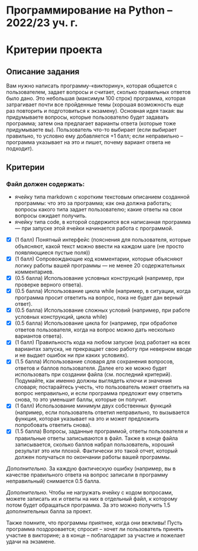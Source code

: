 # Программирование на Python – 2022/23 уч. г.
# Критерии проекта

## Описание задания
Вам нужно написать программу-«викторину», которая общается с пользователем, задает вопросы и считает, сколько правильных ответов было дано. Это небольшая (максимум 100 строк) программа, которая затрагивает почти все пройденные темы (хорошая возможность еще раз повторить и подготовиться к экзамену).
Основная идея такая: вы придумываете вопросы, которые пользователю будет задавать программа; затем она предлагает варианты ответа (которые тоже придумываете вы).
Пользователь что-то выбирает (если выбирает правильно, то условно ему добавляется +1
балл; если неправильно – программа указывает на это и пишет, почему вариант ответа не
подходит).
## Критерии
### Файл должен содержать:
- ячейку типа markdown с коротким текстовым описанием созданной программы:
что это за программа; как она должна работать; вопросы какого типа задает
пользователю; какие ответы на свои вопросы ожидает получить.
- ячейку типа code, в которой содержится вся написанная программа — при запуске этой ячейки начинается работа с программой.
- [x] (1 балл) Понятный интерфейс (пояснения для пользователя, которые объясняют,
какой текст можно ввести на каждом шаге (не просто появляющиеся пустые поля))
- [x] (1 балл) Сопровождающие код комментарии, которые объясняют логику работы вашей программы — не менее 20 содержательных комментариев.
- [x] (0.5 балла) Использование условных конструкций (например, при проверке верного
ответа).
- [x] (0.5 балла) Использование цикла while (например, в ситуации, когда программа просит ответить на вопрос, пока не будет дан верный ответ).
- [x] (0.5 балла) Использование сложных условий (например, при работе условных конструкций, цикла while)
- [x] (0.5 балла) Использование цикла for (например, при обработке ответов пользователя,
когда на вопрос можно дать несколько вариантов ответа).
- [x] (1 балл) Правильность кода на любом запуске (код работает на всех вариантах запуска, не прекращает свою работу при неверном вводе и не выдает ошибок ни при каких
условиях).
- [x] (1.5 балла) Использование словаря для сохранения вопросов, ответов и баллов пользователя. Далее его же можно будет использовать при создании файла (см. последний
критерий). Подумайте, как именно должны выглядеть ключи и значения словаря; постарайтесь учесть, что пользователь может ответить на вопрос неправильно, и если программа предложит ему ответить снова, то это уменьшит баллы, которые он получит.
- [x] (1 балл) Использование минимум двух собственных функций (например, если пользователь ответил неправильно, то вызывается функция, которая указывает на это и может
предложить попробовать ответить снова).
- [x] (1.5 балла) Вопросы, заданные программой, ответы пользователя и правильные ответы записываются в файл. Также в конце файла записывается, сколько баллов набрал
пользователь, хороший результат это или плохой. Фактически это такой отчет, который
должен получаться по окончании работы вашей программы.

*Дополнительно.* За каждую фактическую ошибку (например, вы в качестве правильного ответа на вопрос записали в программу неправильный) снимается 0.5 балла.

*Дополнительно.* Чтобы не нагружать ячейку с кодом вопросами, можете записать их
и ответы на них в отдельный файл, к которому потом будет обращаться программа. За
это можно получить 1.5 дополнительных балла за проект.

Также помните, что программы приятнее, когда они вежливы! Пусть программа поздоровается; спросит – хочет ли пользователь принять участие в викторине; а в конце –
поблагодарит за участие и пожелает удачи на экзамене.
